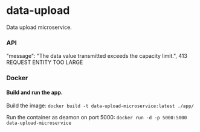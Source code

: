 # data-upload
Data upload microservice.

### API

"message": "The data value transmitted exceeds the capacity limit.", 413 REQUEST ENTITY TOO LARGE

### Docker

#### Build and run the app.

Build the image:
`docker build -t data-upload-microservice:latest ./app/`

Run the container as deamon on port 5000:
`docker run -d -p 5000:5000 data-upload-microservice`
